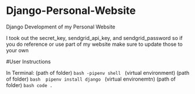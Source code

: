 # Django-Personal-Website
Django Development of my Personal Website

I took out the secret_key, sendgrid_api_key, and sendgrid_password so if you do reference or use part of my website make sure to update those to your own

#User Instructions

In Terminal:
(path of folder) ```bash -pipenv shell ```
(virtual environment) (path of folder) ```bash  pipenv install django ```
(virtual environemtn) (path of folder) ```bash code . ```

